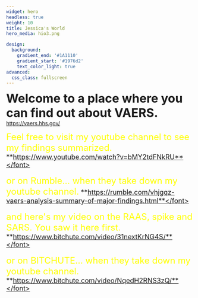 ```yaml
---
widget: hero
headless: true
weight: 10
title: Jessica's World
hero_media: hio3.png

design:
  background:
    gradient_end: '#1A1110'
    gradient_start: '#1976d2'
    text_color_light: true
advanced:
  css_class: fullscreen
---
```

<font size ="6">**Welcome to a place where you can find out about VAERS.**</font> https://vaers.hhs.gov/

<font size="5" color = "yellow"> Feel free to visit my youtube channel to see my findings summarized.</font>
<font size ="4">**https://www.youtube.com/watch?v=bMY2tdFNkRU**</font>

<font size="5" color = "yellow"> or on Rumble... when they take down my youtube channel.</font>
<font size ="4">**https://rumble.com/vhjgqz-vaers-analysis-summary-of-major-findings.html**</font>

<font size="5" color = "yellow"> and here's my video on the RAAS, spike and SARS. You saw it here first.</font>
<font size ="4">**https://www.bitchute.com/video/31nextKrNG4S/**</font>

<font size="5" color = "yellow"> or on BITCHUTE... when they take down my youtube channel.</font>
<font size ="4">**https://www.bitchute.com/video/NqedH2RNS3zQ/**</font>